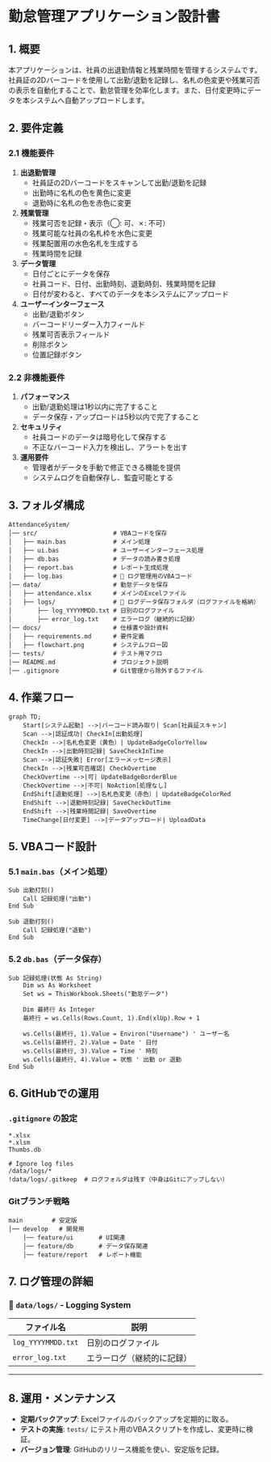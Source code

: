 # 勤怠管理アプリケーション設計書

## 1. 概要
本アプリケーションは、社員の出退勤情報と残業時間を管理するシステムです。社員証の2Dバーコードを使用して出勤/退勤を記録し、名札の色変更や残業可否の表示を自動化することで、勤怠管理を効率化します。また、日付変更時にデータを本システムへ自動アップロードします。

## 2. 要件定義
### 2.1 機能要件
1. **出退勤管理**
   - 社員証の2Dバーコードをスキャンして出勤/退勤を記録
   - 出勤時に名札の色を黄色に変更
   - 退勤時に名札の色を赤色に変更
2. **残業管理**
   - 残業可否を記録・表示（◯: 可、✗: 不可）
   - 残業可能な社員の名札枠を水色に変更
   - 残業配置用の水色名札を生成する
   - 残業時間を記録
3. **データ管理**
   - 日付ごとにデータを保存
   - 社員コード、日付、出勤時刻、退勤時刻、残業時間を記録
   - 日付が変わると、すべてのデータを本システムにアップロード
4. **ユーザーインターフェース**
   - 出勤/退勤ボタン
   - バーコードリーダー入力フィールド
   - 残業可否表示フィールド
   - 削除ボタン
   - 位置記録ボタン

### 2.2 非機能要件
1. **パフォーマンス**
   - 出勤/退勤処理は1秒以内に完了すること
   - データ保存・アップロードは5秒以内で完了すること
2. **セキュリティ**
   - 社員コードのデータは暗号化して保存する
   - 不正なバーコード入力を検出し、アラートを出す
3. **運用要件**
   - 管理者がデータを手動で修正できる機能を提供
   - システムログを自動保存し、監査可能とする

## 3. フォルダ構成
```
AttendanceSystem/
│── src/                     # VBAコードを保存
│   ├── main.bas             # メイン処理
│   ├── ui.bas               # ユーザーインターフェース処理
│   ├── db.bas               # データの読み書き処理
│   ├── report.bas           # レポート生成処理
│   ├── log.bas              # 🔹 ログ管理用のVBAコード
│── data/                    # 勤怠データを保存
│   ├── attendance.xlsx      # メインのExcelファイル
│   ├── logs/                # 🔹 ログデータ保存フォルダ（ログファイルを格納）
│       ├── log_YYYYMMDD.txt # 日別のログファイル
│       ├── error_log.txt    # エラーログ（継続的に記録）
│── docs/                    # 仕様書や設計資料
│   ├── requirements.md      # 要件定義
│   ├── flowchart.png        # システムフロー図
│── tests/                   # テスト用マクロ
│── README.md                # プロジェクト説明
│── .gitignore               # Git管理から除外するファイル
```

## 4. 作業フロー
```mermaid
graph TD;
    Start[システム起動] -->|バーコード読み取り| Scan[社員証スキャン]
    Scan -->|認証成功| CheckIn[出勤処理]
    CheckIn -->|名札色変更（黄色）| UpdateBadgeColorYellow
    CheckIn -->|出勤時刻記録| SaveCheckInTime
    Scan -->|認証失敗| Error[エラーメッセージ表示]
    CheckIn -->|残業可否確認| CheckOvertime
    CheckOvertime -->|可| UpdateBadgeBorderBlue
    CheckOvertime -->|不可| NoAction[処理なし]
    EndShift[退勤処理] -->|名札色変更（赤色）| UpdateBadgeColorRed
    EndShift -->|退勤時刻記録| SaveCheckOutTime
    EndShift -->|残業時間記録| SaveOvertime
    TimeChange[日付変更] -->|データアップロード| UploadData
```

## 5. VBAコード設計
### 5.1 `main.bas`（メイン処理）
```vba
Sub 出勤打刻()
    Call 記録処理("出勤")
End Sub

Sub 退勤打刻()
    Call 記録処理("退勤")
End Sub
```

### 5.2 `db.bas`（データ保存）
```vba
Sub 記録処理(状態 As String)
    Dim ws As Worksheet
    Set ws = ThisWorkbook.Sheets("勤怠データ")

    Dim 最終行 As Integer
    最終行 = ws.Cells(Rows.Count, 1).End(xlUp).Row + 1

    ws.Cells(最終行, 1).Value = Environ("Username") ' ユーザー名
    ws.Cells(最終行, 2).Value = Date ' 日付
    ws.Cells(最終行, 3).Value = Time ' 時刻
    ws.Cells(最終行, 4).Value = 状態 ' 出勤 or 退勤
End Sub
```

## 6. GitHubでの運用
### `.gitignore` の設定
```
*.xlsx
*.xlsm
Thumbs.db

# Ignore log files
/data/logs/*
!data/logs/.gitkeep  # ログフォルダは残す（中身はGitにアップしない）
```

### Gitブランチ戦略
```
main        # 安定版
│── develop   # 開発用
    │── feature/ui       # UI関連
    │── feature/db       # データ保存関連
    │── feature/report   # レポート機能
```


## 7. ログ管理の詳細
### **🔹 `data/logs/` - Logging System**
| ファイル名         | 説明                       |
| ------------------ | -------------------------- |
| `log_YYYYMMDD.txt` | 日別のログファイル         |
| `error_log.txt`    | エラーログ（継続的に記録） |

---

## 8. 運用・メンテナンス
- **定期バックアップ**: Excelファイルのバックアップを定期的に取る。
- **テストの実施**: `tests/` にテスト用のVBAスクリプトを作成し、変更時に検証。
- **バージョン管理**: GitHubのリリース機能を使い、安定版を記録。
